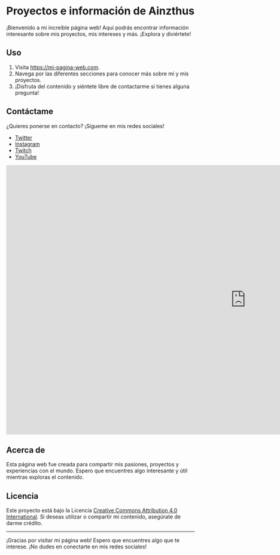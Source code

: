 <!DOCTYPE html>
<html lang="es">
<head>
  <meta charset="UTF-8">
  <meta name="viewport" content="width=device-width, initial-scale=1.0">
  
  <!-- Enlace a FontAwesome para los íconos -->
  <link rel="stylesheet" href="https://kit.fontawesome.com/bbd0f66390.js" crossorigin="anonymous">

  <!-- Tu hoja de estilos personalizada o cualquier otro enlace necesario -->
</head>
<body>
  <!-- Contenido de la página web -->
  <h1>Proyectos e información de Ainzthus</h1>
  
  <p>¡Bienvenido a mi increíble página web! Aquí podrás encontrar información interesante sobre mis proyectos, mis intereses y más. ¡Explora y diviértete!</p>

  <h2>Uso</h2>
  <ol>
    <li>Visita <a href="https://mi-pagina-web.com">https://mi-pagina-web.com</a>.</li>
    <li>Navega por las diferentes secciones para conocer más sobre mí y mis proyectos.</li>
    <li>¡Disfruta del contenido y siéntete libre de contactarme si tienes alguna pregunta!</li>
  </ol>

  <h2>Contáctame</h2>
  <p>¿Quieres ponerse en contacto? ¡Sígueme en mis redes sociales!</p>
  <ul>
    <li><a href="https://twitter.com/mi_usuario"><i class="fab fa-twitter"></i> Twitter</a></li>
    <li><a href="https://instagram.com/mi_usuario"><i class="fab fa-instagram"></i> Instagram</a></li>
    <!-- Agrega el enlace a Twitch -->
    <li><a href="https://twitch.tv/mi_usuario"><i class="fab fa-twitch"></i> Twitch</a></li>
    <!-- Agrega el enlace a YouTube -->
    <li><a href="https://youtube.com/c/mi_usuario"><i class="fab fa-youtube"></i> YouTube</a></li>
  </ul>

  <!-- Reproductor embebido de Twitch -->
  <iframe
    src="https://www.twitch.tv/ainzthus"
    height="720"
    width="1280"
    frameborder="0"
    scrolling="no"
    allowfullscreen="true">
  </iframe>

  <h2>Acerca de</h2>
  <p>Esta página web fue creada para compartir mis pasiones, proyectos y experiencias con el mundo. Espero que encuentres algo interesante y útil mientras exploras el contenido.</p>

  <h2>Licencia</h2>
  <p>Este proyecto está bajo la Licencia <a href="https://creativecommons.org/licenses/by/4.0/">Creative Commons Attribution 4.0 International</a>. Si deseas utilizar o compartir mi contenido, asegúrate de darme crédito.</p>

  <hr>

  <p>¡Gracias por visitar mi página web! Espero que encuentres algo que te interese. ¡No dudes en conectarte en mis redes sociales!</p>
</body>
</html>

